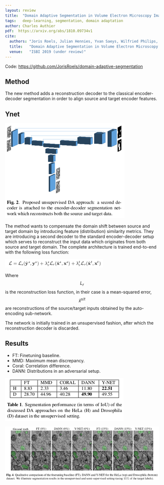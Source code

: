 ```yaml
---
layout: review
title:  "Domain Adaptive Segmentation in Volume Electron Microscopy Imaging"
tags:   deep-learning, segmentation, domain adaptation
author: Charles Authier
pdf:  https://arxiv.org/abs/1810.09734v1
cite:
  authors: "Joris Roels, Julian Hennies, Yvan Saeys, Wilfried Philips, Anna Kreshuk"
  title:   "Domain Adaptive Segmentation in Volume Electron Microscopy Imaging"
  venue:   "ISBI 2019 (under review)"
---
```


Code: https://github.com/JorisRoels/domain-adaptive-segmentation

## Method
The new method adds a reconstruction decoder to the classical encoder-decoder segmentation in order to align source and target encoder features.

## Ynet
![](/article/images/ynet/ynet.png)

The method wants to compensate the domain shift between source and target domain by introducing feature (distribution) similarity metrics.
They are introducing a second decoder to the standard encoder-decoder setup which serves to reconstruct the input data which originates from both source and target domain.
The complete architecture is trained end-to-end with the following loss function:

![](/article/images/ynet/loss.png)

Where $$L_r$$ is the reconstruction loss function, in their case is a mean-squared error, $$\hat{x}^{s/t}$$ are reconstructions of the source/target inputs obtained by the auto-encoding sub-network.

The network is initially trained in an unsupervised fashion, after which the reconstruction decoder is discarded.

## Results

* FT: Finetuning baseline.
* MMD: Maximum mean discrepancy.
* Coral: Correlation difference.
* DANN: Distributions in an adversarial setup.

![](/article/images/ynet/table.png)

![](/article/images/ynet/results.png)
